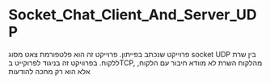 # Socket_Chat_Client_And_Server_UDP
פרוייקט שנכתב בפייתון. פרוייקט זה הוא פלטפורמת צאט מסוג socket UDP בין שרת ללקוח.
בפרוויקט זה בניגוד לפרוקייט בTCP,  מהלקוח השרת לא מוודא חיבור עם הלקוח, אלא הוא רק מחכה להודעות

